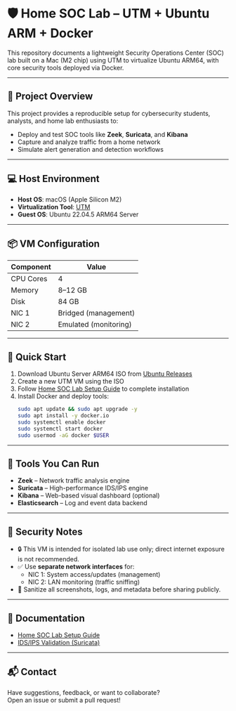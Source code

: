 # 🛡️ Home SOC Lab – UTM + Ubuntu ARM + Docker

This repository documents a lightweight Security Operations Center (SOC) lab built on a Mac (M2 chip) using UTM to virtualize Ubuntu ARM64, with core security tools deployed via Docker.

---

## 🔧 Project Overview

This project provides a reproducible setup for cybersecurity students, analysts, and home lab enthusiasts to:

- Deploy and test SOC tools like **Zeek**, **Suricata**, and **Kibana**
- Capture and analyze traffic from a home network
- Simulate alert generation and detection workflows

---

## 💻 Host Environment

- **Host OS**: macOS (Apple Silicon M2)
- **Virtualization Tool**: [UTM](https://mac.getutm.app)
- **Guest OS**: Ubuntu 22.04.5 ARM64 Server

---

## 📦 VM Configuration

| Component     | Value                |
|---------------|----------------------|
| CPU Cores     | 4                    |
| Memory        | 8–12 GB              |
| Disk          | 84 GB                |
| NIC 1         | Bridged (management) |
| NIC 2         | Emulated (monitoring) |

---

## 🚀 Quick Start

1. Download Ubuntu Server ARM64 ISO from [Ubuntu Releases](https://cdimage.ubuntu.com/releases/22.04/release/)
2. Create a new UTM VM using the ISO
3. Follow [Home SOC Lab Setup Guide](setup/install_steps.md) to complete installation
4. Install Docker and deploy tools:
   ```bash
   sudo apt update && sudo apt upgrade -y
   sudo apt install -y docker.io
   sudo systemctl enable docker
   sudo systemctl start docker
   sudo usermod -aG docker $USER

---
## 🧪 Tools You Can Run

- **Zeek** – Network traffic analysis engine
- **Suricata** – High-performance IDS/IPS engine
- **Kibana** – Web-based visual dashboard (optional)
- **Elasticsearch** – Log and event data backend

---

## 🔐 Security Notes

- 🔒 This VM is intended for isolated lab use only; direct internet exposure is not recommended.
- ✅ Use **separate network interfaces** for:
  - NIC 1: System access/updates (management)
  - NIC 2: LAN monitoring (traffic sniffing)
- 🧼 Sanitize all screenshots, logs, and metadata before sharing publicly.

---

## 📄 Documentation

- [Home SOC Lab Setup Guide](setup/install_steps.md)
- [IDS/IPS Validation (Suricata)](setup/suricata.md)

---

## 📬 Contact

Have suggestions, feedback, or want to collaborate?  
Open an issue or submit a pull request!

